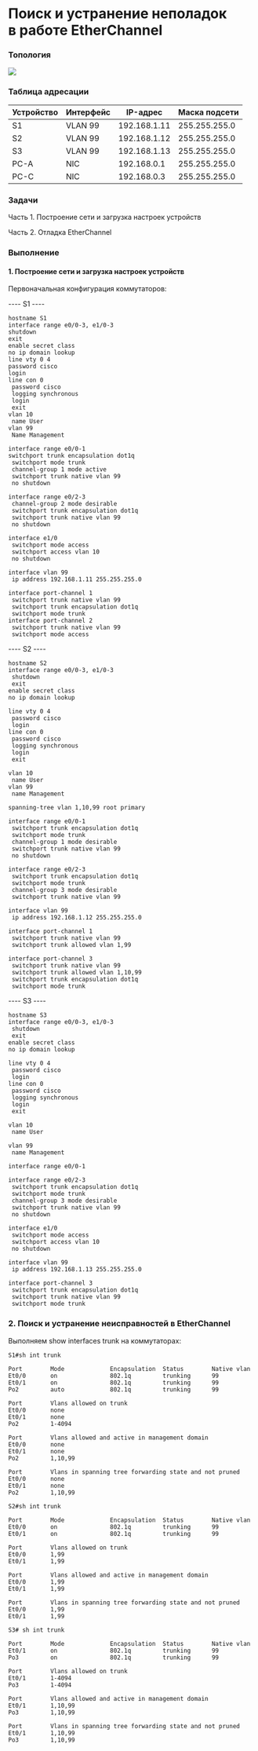 # Поиск и устранение неполадок в работе EtherChannel

### Топология
![](eve.png)

### Таблица адресации
|Устройство|Интерфейс|IP-адрес     |Маска подсети|
|----------|---------|-------------|-------------|
|S1        |VLAN 99  |192.168.1.11 |255.255.255.0|
|S2        |VLAN 99  |192.168.1.12 |255.255.255.0|
|S3        |VLAN 99  |192.168.1.13 |255.255.255.0|
|PC-A      |NIC      |192.168.0.1  |255.255.255.0|
|PC-C      |NIC      |192.168.0.3  |255.255.255.0|

### Задачи
Часть 1. Построение сети и загрузка настроек устройств

Часть 2. Отладка EtherChannel

### Выполнение

#### 1. Построение сети и загрузка настроек устройств
Первоначальная конфигурация коммутаторов:

---- S1 ----
```
hostname S1
interface range e0/0-3, e1/0-3
shutdown
exit
enable secret class
no ip domain lookup
line vty 0 4
password cisco
login
line con 0
 password cisco
 logging synchronous
 login
 exit
vlan 10
 name User
vlan 99
 Name Management

interface range e0/0-1
switchport trunk encapsulation dot1q
 switchport mode trunk
 channel-group 1 mode active
 switchport trunk native vlan 99
 no shutdown

interface range e0/2-3
 channel-group 2 mode desirable
 switchport trunk encapsulation dot1q
 switchport trunk native vlan 99
 no shutdown

interface e1/0
 switchport mode access
 switchport access vlan 10
 no shutdown

interface vlan 99
 ip address 192.168.1.11 255.255.255.0

interface port-channel 1
 switchport trunk native vlan 99
 switchport trunk encapsulation dot1q
 switchport mode trunk
interface port-channel 2
 switchport trunk native vlan 99
 switchport mode access
```

---- S2 ----
```
hostname S2
interface range e0/0-3, e1/0-3
 shutdown
 exit
enable secret class
no ip domain lookup

line vty 0 4
 password cisco
 login
line con 0
 password cisco
 logging synchronous
 login
 exit

vlan 10
 name User
vlan 99
 name Management

spanning-tree vlan 1,10,99 root primary

interface range e0/0-1
 switchport trunk encapsulation dot1q
 switchport mode trunk
 channel-group 1 mode desirable
 switchport trunk native vlan 99
 no shutdown

interface range e0/2-3
 switchport trunk encapsulation dot1q
 switchport mode trunk
 channel-group 3 mode desirable
 switchport trunk native vlan 99

interface vlan 99
 ip address 192.168.1.12 255.255.255.0

interface port-channel 1
 switchport trunk native vlan 99
 switchport trunk allowed vlan 1,99

interface port-channel 3
 switchport trunk native vlan 99
 switchport trunk allowed vlan 1,10,99
 switchport trunk encapsulation dot1q
 switchport mode trunk
```

---- S3 ----
```
hostname S3
interface range e0/0-3, e1/0-3
 shutdown
 exit
enable secret class
no ip domain lookup

line vty 0 4
 password cisco
 login
line con 0
 password cisco
 logging synchronous
 login
 exit

vlan 10
 name User

vlan 99
 name Management

interface range e0/0-1

interface range e0/2-3
 switchport trunk encapsulation dot1q
 switchport mode trunk
 channel-group 3 mode desirable
 switchport trunk native vlan 99
 no shutdown

interface e1/0
 switchport mode access
 switchport access vlan 10
 no shutdown

interface vlan 99
 ip address 192.168.1.13 255.255.255.0

interface port-channel 3
 switchport trunk encapsulation dot1q
 switchport trunk native vlan 99
 switchport mode trunk
```

### 2. Поиск и устранение неисправностей в EtherChannel
Выполняем show interfaces trunk на коммутаторах:
```
S1#sh int trunk

Port        Mode             Encapsulation  Status        Native vlan
Et0/0       on               802.1q         trunking      99
Et0/1       on               802.1q         trunking      99
Po2         auto             802.1q         trunking      99

Port        Vlans allowed on trunk
Et0/0       none
Et0/1       none
Po2         1-4094

Port        Vlans allowed and active in management domain
Et0/0       none
Et0/1       none
Po2         1,10,99

Port        Vlans in spanning tree forwarding state and not pruned
Et0/0       none
Et0/1       none
Po2         1,10,99
```

```
S2#sh int trunk

Port        Mode             Encapsulation  Status        Native vlan
Et0/0       on               802.1q         trunking      99
Et0/1       on               802.1q         trunking      99

Port        Vlans allowed on trunk
Et0/0       1,99
Et0/1       1,99

Port        Vlans allowed and active in management domain
Et0/0       1,99
Et0/1       1,99

Port        Vlans in spanning tree forwarding state and not pruned
Et0/0       1,99
Et0/1       1,99
```

```
S3# sh int trunk

Port        Mode             Encapsulation  Status        Native vlan
Et0/1       on               802.1q         trunking      99
Po3         on               802.1q         trunking      99

Port        Vlans allowed on trunk
Et0/1       1-4094
Po3         1-4094

Port        Vlans allowed and active in management domain
Et0/1       1,10,99
Po3         1,10,99

Port        Vlans in spanning tree forwarding state and not pruned
Et0/1       1,10,99
Po3         1,10,99
```
